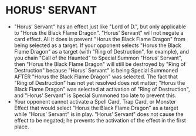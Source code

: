 
# HORUS' SERVANT

*   "Horus’ Servant" has an effect just like "Lord of D.", but only applicable to "Horus the Black Flame Dragon". "Horus’ Servant" will not negate a card effect. All it does is prevent "Horus the Black Flame Dragon" from being selected as a target. If your opponent selects "Horus the Black Flame Dragon" as a target (with "Ring of Destruction", for example), and you chain "Call of the Haunted" to Special Summon "Horus’ Servant", then "Horus the Black Flame Dragon" will still be destroyed by "Ring of Destruction" because "Horus’ Servant" is being Special Summoned AFTER "Horus the Black Flame Dragon" was selected. The fact that "Ring of Destruction" has not yet resolved does not matter; "Horus the Black Flame Dragon" was selected at activation of "Ring of Destruction", and "Horus’ Servant" is Special Summoned too late to prevent this.
*   Your opponent cannot activate a Spell Card, Trap Card, or Monster Effect that would select "Horus the Black Flame Dragon" as a target while "Horus’ Servant" is in play. "Horus’ Servant" does not cause the effect to be negated; he prevents the activation of the effect in the first place.

  